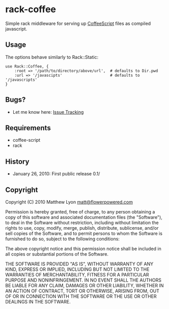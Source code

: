 # rack-coffee

Simple rack middleware for serving up [CoffeeScript](http://jashkenas.github.com/coffee-script/) files as compiled javascript.

## Usage

The options behave similarly to Rack::Static:

    use Rack::Coffee, {
        :root => '/path/to/directory/above/url',  # defaults to Dir.pwd
        :url => '/javascipts'                     # defaults to '/javascripts'
    }

## Bugs?

* Let me know here: [Issue Tracking](http://github.com/mattly/rack-coffee/issues)

## Requirements

* coffee-script
* rack

## History

* January 26, 2010: First public release 0.1/

## Copyright

Copyright (C) 2010 Matthew Lyon <matt@flowerpowered.com>

Permission is hereby granted, free of charge, to any person obtaining a copy
of this software and associated documentation files (the "Software"), to
deal in the Software without restriction, including without limitation the
rights to use, copy, modify, merge, publish, distribute, sublicense, and/or
sell copies of the Software, and to permit persons to whom the Software is
furnished to do so, subject to the following conditions:

The above copyright notice and this permission notice shall be included in
all copies or substantial portions of the Software.

THE SOFTWARE IS PROVIDED "AS IS", WITHOUT WARRANTY OF ANY KIND, EXPRESS OR
IMPLIED, INCLUDING BUT NOT LIMITED TO THE WARRANTIES OF MERCHANTABILITY,
FITNESS FOR A PARTICULAR PURPOSE AND NONINFRINGEMENT. IN NO EVENT SHALL
THE AUTHORS BE LIABLE FOR ANY CLAIM, DAMAGES OR OTHER LIABILITY, WHETHER 
IN AN ACTION OF CONTRACT, TORT OR OTHERWISE, ARISING FROM, OUT OF OR IN
CONNECTION WITH THE SOFTWARE OR THE USE OR OTHER DEALINGS IN THE SOFTWARE.